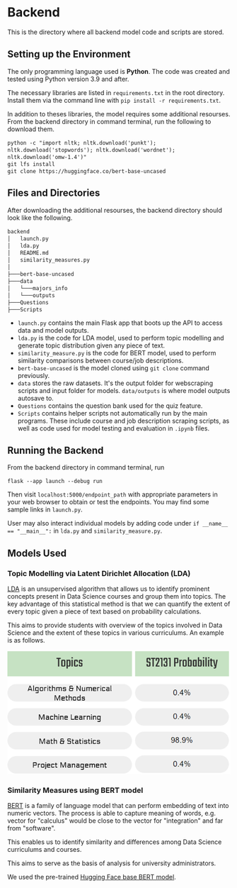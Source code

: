 # Backend

This is the directory where all backend model code and scripts are stored.

## Setting up the Environment

The only programming language used is **Python**. The code was created and tested using Python version 3.9 and after.

The necessary libraries are listed in `requirements.txt` in the root directory. Install them via the command line with `pip install -r requirements.txt`.

In addition to theses libraries, the model requires some additional resourses. From the backend directory in command terminal, run the following to download them.

```
python -c "import nltk; nltk.download('punkt'); nltk.download('stopwords'); nltk.download('wordnet'); nltk.download('omw-1.4')"
git lfs install
git clone https://huggingface.co/bert-base-uncased
```


## Files and Directories

After downloading the additional resourses, the backend directory should look like the following.

```
backend
│   launch.py
│   lda.py
│   README.md
│   similarity_measures.py
│
├───bert-base-uncased
├───data
│   └───majors_info
│   └───outputs
├───Questions
├───Scripts
```

- `launch.py` contains the main Flask app that boots up the API to access data and model outputs. 
- `lda.py` is the code for LDA model, used to perform topic modelling and generate topic distribution given any piece of text.
- `similarity_measure.py` is the code for BERT model, used to perform similarity comparisons between course/job descriptions.
- `bert-base-uncased` is the model cloned using `git clone` command previously.
- `data` stores the raw datasets. It's the output folder for webscraping scripts and input folder for models. `data/outputs` is where model outputs autosave to.
- `Questions` contains the question bank used for the quiz feature.
- `Scripts` contains helper scripts not automatically run by the main programs. These include course and job description scraping scripts, as well as code used for model testing and evaluation in `.ipynb` files. 

## Running the Backend

From the backend directory in command terminal, run

```
flask --app launch --debug run
```

Then visit `localhost:5000/endpoint_path` with appropriate parameters in your web browser to obtain or test the endpoints. You may find some sample links in `launch.py`.

User may also interact individual models by adding code under `if __name__ == "__main__":` in `lda.py` and `similarity_measure.py`. 


## Models Used

### Topic Modelling via Latent Dirichlet Allocation (LDA)

[LDA](https://en.wikipedia.org/wiki/Latent_Dirichlet_allocation) is an unsupervised algorithm that allows us to identify prominent concepts present in Data Science courses and group them into topics. The key advantage of this statistical method is that we can quantify the extent of every topic given a piece of text based on probability calculations. 

This aims to provide students with overview of the topics involved in Data Science and the extent of these topics in various curriculums. An example is as follows.

![LDA_Example_1](data/LDA_image.png)

### Similarity Measures using BERT model

[BERT](https://en.wikipedia.org/wiki/BERT_(language_model)) is a family of language model that can perform embedding of text into numeric vectors. The process is able to capture meaning of words, e.g. vector for "calculus" would be close to the vector for "integration" and far from "software". 

This enables us to identify similarity and differences among Data Science curriculums and courses. 

This aims to serve as the basis of analysis for university administrators.

We used the pre-trained  [Hugging Face base BERT model](https://huggingface.co/docs/transformers/model_doc/bert).

